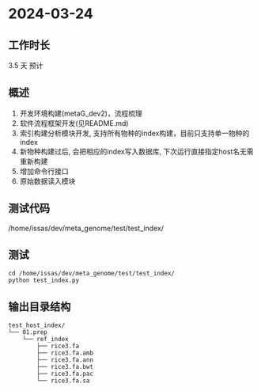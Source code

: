 # 2024-03-24

## 工作时长

3.5 天 预计

## 概述
1. 开发环境构建(metaG_dev2)，流程梳理
2. 软件流程框架开发(见README.md)
3. 索引构建分析模块开发, 支持所有物种的index构建，目前只支持单一物种的index
4. 新物种构建过后, 会把相应的index写入数据库, 下次运行直接指定host名无需重新构建
5. 增加命令行接口
6. 原始数据读入模块

## 测试代码
/home/issas/dev/meta_genome/test/test_index/

## 测试

```shell
cd /home/issas/dev/meta_genome/test/test_index/
python test_index.py
```


## 输出目录结构

```
test_host_index/
└── 01.prep
    └── ref_index
        ├── rice3.fa
        ├── rice3.fa.amb
        ├── rice3.fa.ann
        ├── rice3.fa.bwt
        ├── rice3.fa.pac
        └── rice3.fa.sa

```
